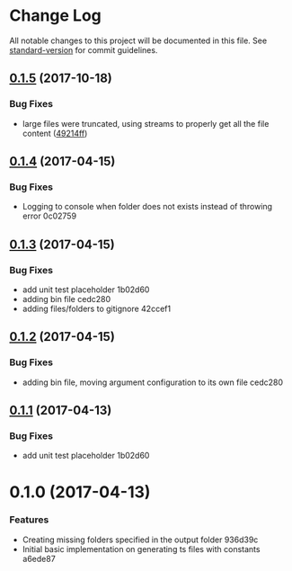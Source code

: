 # Change Log

All notable changes to this project will be documented in this file. See [standard-version](https://github.com/conventional-changelog/standard-version) for commit guidelines.

<a name="0.1.5"></a>
## [0.1.5](https://github.com/alvaro450/json-to-constant/compare/v0.1.4...v0.1.5) (2017-10-18)


### Bug Fixes

* large files were truncated, using streams to properly get all the file content ([49214ff](https://github.com/alvaro450/json-to-constant/commit/49214ff))



<a name="0.1.4"></a>
## [0.1.4](/compare/v0.1.3...v0.1.4) (2017-04-15)


### Bug Fixes

* Logging to console when folder does not exists instead of throwing error 0c02759



<a name="0.1.3"></a>
## [0.1.3](/compare/v0.1.0...v0.1.3) (2017-04-15)


### Bug Fixes

* add unit test placeholder 1b02d60
* adding bin file cedc280
* adding files/folders to gitignore 42ccef1



<a name="0.1.2"></a>
## [0.1.2](/compare/v0.1.0...v0.1.2) (2017-04-15)


### Bug Fixes

* adding bin file, moving argument configuration to its own file cedc280



<a name="0.1.1"></a>
## [0.1.1](/compare/v0.1.0...v0.1.1) (2017-04-13)


### Bug Fixes

* add unit test placeholder 1b02d60



<a name="0.1.0"></a>
# 0.1.0 (2017-04-13)

### Features

* Creating missing folders specified in the output folder 936d39c
* Initial basic implementation on generating ts files with constants a6ede87
